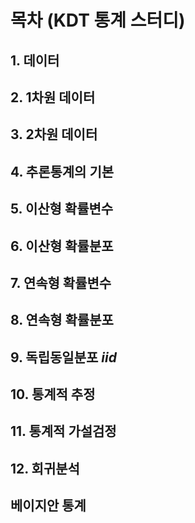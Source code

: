 # 목차 (KDT 통계 스터디)
## 1. 데이터
## 2. 1차원 데이터
## 3. 2차원 데이터
## 4. 추론통계의 기본
## 5. 이산형 확률변수
## 6. 이산형 확률분포
## 7. 연속형 확률변수
## 8. 연속형 확률분포
## 9. 독립동일분포 $iid$
## 10. 통계적 추정
## 11. 통계적 가설검정
## 12. 회귀분석
## 베이지안 통계
